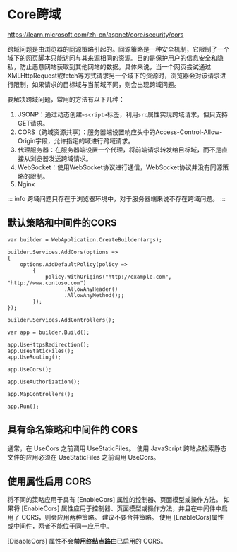 # Core跨域

https://learn.microsoft.com/zh-cn/aspnet/core/security/cors


跨域问题是由浏览器的同源策略引起的。同源策略是一种安全机制，它限制了一个域下的网页脚本只能访问与其来源相同的资源。目的是保护用户的信息安全和隐私，防止恶意网站获取到其他网站的数据。具体来说，当一个网页尝试通过XMLHttpRequest或fetch等方式请求另一个域下的资源时，浏览器会对该请求进行限制，如果请求的目标域与当前域不同，则会出现跨域问题。
 

要解决跨域问题，常用的方法有以下几种：
1. JSONP：通过动态创建`<script>`标签，利用`src`属性实现跨域请求，但只支持GET请求。
2. CORS（跨域资源共享）：服务器端设置响应头中的Access-Control-Allow-Origin字段，允许指定的域进行跨域请求。
3. 代理服务器：在服务器端设置一个代理，将前端请求转发给目标域，而不是直接从浏览器发送跨域请求。
4. WebSocket：使用WebSocket协议进行通信，WebSocket协议并没有同源策略的限制。
5. Nginx <Badge type="danger" text="推荐" /> 




::: info
跨域问题只存在于浏览器环境中，对于服务器端来说不存在跨域问题。
:::

## 默认策略和中间件的CORS

```ts{21,3-11}
var builder = WebApplication.CreateBuilder(args);

builder.Services.AddCors(options =>
{
    options.AddDefaultPolicy(policy =>
        {
            policy.WithOrigins("http://example.com", "http://www.contoso.com")
                  .AllowAnyHeader()
                  .AllowAnyMethod();;
        });
});

builder.Services.AddControllers();

var app = builder.Build();

app.UseHttpsRedirection();
app.UseStaticFiles();
app.UseRouting();

app.UseCors();

app.UseAuthorization();

app.MapControllers();

app.Run();
```

## 具有命名策略和中间件的 CORS



通常，在 UseCors 之前调用 UseStaticFiles。 使用 JavaScript 跨站点检索静态文件的应用必须在 UseStaticFiles 之前调用 UseCors。

## 使用属性启用 CORS

将不同的策略应用于具有 [EnableCors] 属性的控制器、页面模型或操作方法。 如果将 [EnableCors] 属性应用于控制器、页面模型或操作方法，并且在中间件中启用了 CORS，则会应用两种策略。 建议不要合并策略。 使用 [EnableCors]属性或中间件，两者不能位于同一应用中。



[DisableCors] 属性不会**禁用终结点路由**已启用的 CORS。